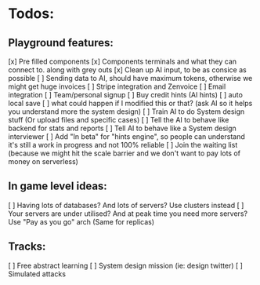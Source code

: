 # Todos:
## Playground features:
[x] Pre filled components
[x] Components terminals and what they can connect to. along with grey outs
[x] Clean up AI input, to be as consice as possible
[ ] Sending data to AI, should have maximum tokens, otherwise we might get huge invoices
[ ] Stripe integration and Zenvoice
[ ] Email integration
[ ] Team/personal signup
[ ] Buy credit hints (AI hints)
[ ] auto local save
[ ] what could happen if I modified this or that? (ask AI so it helps you understand more the system design)
[ ] Train AI to do System design stuff (Or upload files and specific cases)
[ ] Tell the AI to behave like backend for stats and reports
[ ] Tell AI to behave like a System design interviewer
[ ] Add "In beta" for "hints engine", so people can understand it's still a work in progress and not 100% reliable
[ ] Join the waiting list (because we might hit the scale barrier and we don't want to pay lots of money on serverless)

## In game level ideas:
[ ] Having lots of databases? And lots of servers? Use clusters instead
[ ] Your servers are under utilised? And at peak time you need more servers? Use "Pay as you go" arch (Same for replicas)

## Tracks:
[ ] Free abstract learning
[ ] System design mission (ie: design twitter)
[ ] Simulated attacks
